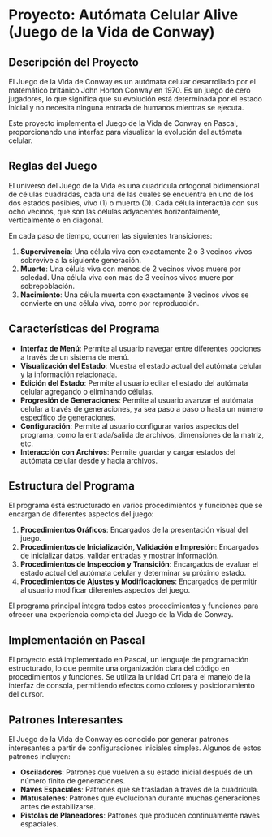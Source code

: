 # Proyecto: Autómata Celular Alive (Juego de la Vida de Conway)

## Descripción del Proyecto

El Juego de la Vida de Conway es un autómata celular desarrollado por el matemático británico John Horton Conway en 1970. Es un juego de cero jugadores, lo que significa que su evolución está determinada por el estado inicial y no necesita ninguna entrada de humanos mientras se ejecuta.

Este proyecto implementa el Juego de la Vida de Conway en Pascal, proporcionando una interfaz para visualizar la evolución del autómata celular.

## Reglas del Juego

El universo del Juego de la Vida es una cuadrícula ortogonal bidimensional de células cuadradas, cada una de las cuales se encuentra en uno de los dos estados posibles, vivo (1) o muerto (0). Cada célula interactúa con sus ocho vecinos, que son las células adyacentes horizontalmente, verticalmente o en diagonal.

En cada paso de tiempo, ocurren las siguientes transiciones:

1. **Supervivencia**: Una célula viva con exactamente 2 o 3 vecinos vivos sobrevive a la siguiente generación.
2. **Muerte**: Una célula viva con menos de 2 vecinos vivos muere por soledad. Una célula viva con más de 3 vecinos vivos muere por sobrepoblación.
3. **Nacimiento**: Una célula muerta con exactamente 3 vecinos vivos se convierte en una célula viva, como por reproducción.

## Características del Programa

- **Interfaz de Menú**: Permite al usuario navegar entre diferentes opciones a través de un sistema de menú.
- **Visualización del Estado**: Muestra el estado actual del autómata celular y la información relacionada.
- **Edición del Estado**: Permite al usuario editar el estado del autómata celular agregando o eliminando células.
- **Progresión de Generaciones**: Permite al usuario avanzar el autómata celular a través de generaciones, ya sea paso a paso o hasta un número específico de generaciones.
- **Configuración**: Permite al usuario configurar varios aspectos del programa, como la entrada/salida de archivos, dimensiones de la matriz, etc.
- **Interacción con Archivos**: Permite guardar y cargar estados del autómata celular desde y hacia archivos.

## Estructura del Programa

El programa está estructurado en varios procedimientos y funciones que se encargan de diferentes aspectos del juego:

1. **Procedimientos Gráficos**: Encargados de la presentación visual del juego.
2. **Procedimientos de Inicialización, Validación e Impresión**: Encargados de inicializar datos, validar entradas y mostrar información.
3. **Procedimientos de Inspección y Transición**: Encargados de evaluar el estado actual del autómata celular y determinar su próximo estado.
4. **Procedimientos de Ajustes y Modificaciones**: Encargados de permitir al usuario modificar diferentes aspectos del juego.

El programa principal integra todos estos procedimientos y funciones para ofrecer una experiencia completa del Juego de la Vida de Conway.

## Implementación en Pascal

El proyecto está implementado en Pascal, un lenguaje de programación estructurado, lo que permite una organización clara del código en procedimientos y funciones. Se utiliza la unidad Crt para el manejo de la interfaz de consola, permitiendo efectos como colores y posicionamiento del cursor.

## Patrones Interesantes

El Juego de la Vida de Conway es conocido por generar patrones interesantes a partir de configuraciones iniciales simples. Algunos de estos patrones incluyen:

- **Osciladores**: Patrones que vuelven a su estado inicial después de un número finito de generaciones.
- **Naves Espaciales**: Patrones que se trasladan a través de la cuadrícula.
- **Matusalenes**: Patrones que evolucionan durante muchas generaciones antes de estabilizarse.
- **Pistolas de Planeadores**: Patrones que producen continuamente naves espaciales.